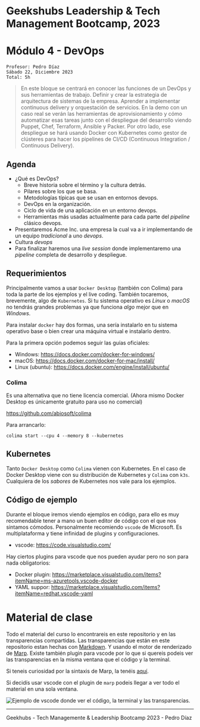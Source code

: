 # Geekshubs Leadership & Tech Management Bootcamp, 2023

# Módulo 4 - DevOps

```
Profesor: Pedro Díaz
Sábado 22, Diciembre 2023
Total: 5h
```

> En este bloque se centrará en conocer las funciones de un DevOps y sus herramientas
de trabajo. Definir y crear la estrategia de arquitectura de sistemas de la empresa.
Aprender a implementar continuous delivery y orquestación de servicios.
En la demo con un caso real se verán las herramientas de aprovisionamiento y cómo
automatizar esas tareas junto con el despliegue del desarrollo viendo Puppet, Chef,
Terraform, Ansible y Packer. Por otro lado, ese despliegue se hará usando Docker con
Kubernetes como gestor de clústeres para hacer los pipelines de CI/CD (Continuous
Integration / Continuous Delivery).

## Agenda

- ¿Qué es DevOps?
    - Breve historia sobre el término y la cultura detrás.
    - Pilares sobre los que se basa.
    - Metodologías típicas que se usan en entornos devops.
    - DevOps en la organización.
    - Ciclo de vida de una aplicación en un entorno devops.
    - Herramientas más usadas actualmente para cada parte del _pipeline_ clásico devops.
- Presentaremos Acme Inc. una empresa la cual va a ir implementando de un equipo _tradicional_ a uno _devops_.
- Cultura _devops_
- Para finalizar haremos una _live session_ donde implementaremo una _pipeline_ completa de desarrollo y despliegue.


## Requerimientos

Principalmente vamos a usar `Docker Desktop` (también con Colima) para toda la parte de los ejemplos y el live coding. También tocaremos, brevemente, algo de `Kubernetes`. Si tu sistema operativo es _Linux_ o _macOS_ no tendrás grandes problemas ya que funciona *algo* mejor que en _Windows_.

Para instalar `docker` hay dos formas, una sería instalarlo en tu sistema operativo base o bien crear una máquina virtual e instalarlo dentro.

Para la primera opción podemos seguir las guías oficiales:

- Windows: https://docs.docker.com/docker-for-windows/
- macOS: https://docs.docker.com/docker-for-mac/install/
- Linux (ubuntu): https://docs.docker.com/engine/install/ubuntu/

### Colima
Es una alternativa que no tiene licencia comercial. (Ahora mismo Docker Desktop es únicamente gratuito para uso no comercial)

https://github.com/abiosoft/colima

Para arrancarlo:

```
colima start --cpu 4 --memory 8 --kubernetes
```


## Kubernetes

Tanto `Docker Desktop` como `Colima` vienen con Kubernetes. En el caso de Docker Desktop viene con su distribución de Kubernetes y `Colima` con `k3s`. Cualquiera de los _sabores_ de Kubernetes nos vale para los ejemplos.

## Código de ejemplo

Durante el bloque iremos viendo ejemplos en código, para ello es muy recomendable tener a mano un buen editor de código con el que nos sintamos cómodos. Personalmente recomiendo `vscode` de Microsoft. Es multiplataforma y tiene infinidad de plugins y configuraciones.

- vscode: https://code.visualstudio.com/

Hay ciertos plugins para vscode que nos pueden ayudar pero no son para nada obligatorios:

- Docker plugin: https://marketplace.visualstudio.com/items?itemName=ms-azuretools.vscode-docker
- YAML suppor: https://marketplace.visualstudio.com/items?itemName=redhat.vscode-yaml

# Material de clase

Todo el material del curso lo encontrareis en este repositorio y en las transparencias compartidas. Las transparencias que están en este repositorio estan hechas con [Markdown](https://www.markdownguide.org/). Y usando el motor de renderizado de [Marp](https://marp.app/). Existe también plugin para vscode por lo que si quereis podeis ver las transparencias en la misma ventana que el código y la terminal.

Si teneis curiosidad por la sintaxis de Marp, la tenéis [aquí](https://marpit.marp.app/directives).

Si decidís usar vscode con el plugin de `marp` podeis llegar a ver todo el material en una sola ventana.


![Ejemplo de vscode donde ver el código, la terminal y las transparencias.](./img/entorno-trabajo.png)


----
Geekhubs - Tech Managemente & Leadership Bootcamp 2023 - Pedro Díaz
